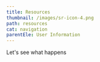 ```yaml
---
title: Resources
thumbnail: /images/sr-icon-4.png
path: resources
cat: navigation
parentEle: User Information
---
```

Let's see what happens
